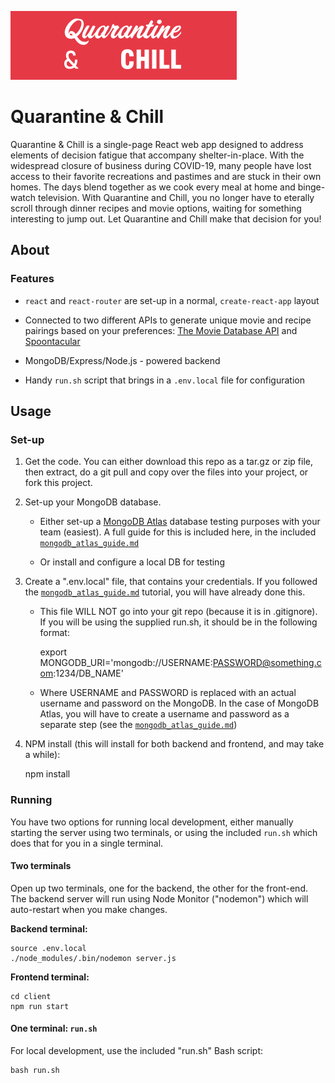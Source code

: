 ![Quarantine & Chill Logo](./client/public/quarantine-chill.png)

# Quarantine & Chill

Quarantine & Chill is a single-page React web app designed to address elements of decision fatigue that accompany shelter-in-place. With the widespread closure of business during COVID-19, many people have lost access to their favorite recreations and pastimes and are stuck in their own homes. The days blend together as we cook every meal at home and binge-watch television. With Quarantine and Chill, you no longer have to eterally scroll through dinner recipes and movie options, waiting for something interesting to jump out. Let Quarantine and Chill make that decision for you!

## About

### Features

* `react` and `react-router` are set-up in a normal, `create-react-app` layout

* Connected to two different APIs to generate unique movie and recipe pairings based on your preferences: [The Movie Database API](https://developers.themoviedb.org/3/getting-started/introduction) and [Spoontacular](https://spoonacular.com/food-api/docs#Search-Recipes)

* MongoDB/Express/Node.js - powered backend

* Handy `run.sh` script that brings in a `.env.local` file for configuration

## Usage

### Set-up

1. Get the code. You can either download this repo as a tar.gz or zip file,
then extract, do a git pull and copy over the files into your project, or fork
this project.

2. Set-up your MongoDB database.

    - Either set-up a [MongoDB Atlas](https://cloud.mongodb.com) database
      testing purposes with your team (easiest). A full guide for this is
      included here, in the included
      [`mongodb_atlas_guide.md`](./mongodb_atlas_guide.md)

    - Or install and configure a local DB for testing

3. Create a ".env.local" file, that contains your credentials. If you followed
the [`mongodb_atlas_guide.md`](./mongodb_atlas_guide.md) tutorial, you will
have already done this.

    - This file WILL NOT go into your git repo (because it is in .gitignore).
      If you will be using the supplied run.sh, it should be in the following
      format:

        export MONGODB_URI='mongodb://USERNAME:PASSWORD@something.com:1234/DB_NAME'

    - Where USERNAME and PASSWORD is replaced with an actual username and
      password on the MongoDB. In the case of MongoDB Atlas, you will have to
      create a username and password as a separate step (see the
      [`mongodb_atlas_guide.md`](./mongodb_atlas_guide.md))

4. NPM install (this will install for both backend and frontend, and may take a
while):

    npm install


### Running

You have two options for running local development, either manually starting
the server using two terminals, or using the included `run.sh` which does that
for you in a single terminal.

#### Two terminals

Open up two terminals, one for the backend, the other for the front-end. The
backend server will run using Node Monitor ("nodemon") which will auto-restart
when you make changes.

**Backend terminal:**

    source .env.local
    ./node_modules/.bin/nodemon server.js

**Frontend terminal:**

    cd client
    npm run start

#### One terminal: `run.sh`

For local development, use the included "run.sh" Bash script:

    bash run.sh
